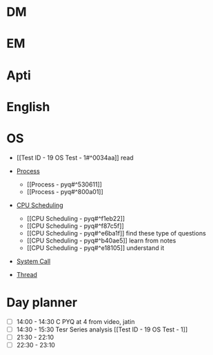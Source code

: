 # DM

# EM

# Apti

# English

# OS
- [[Test ID - 19 OS Test - 1#^0034aa]] read

- [Process](https://www.practicepaper.in/gate-cse/process)
	- [[Process - pyq#^530611]]
	- [[Process - pyq#^800a01]]
- [CPU Scheduling](https://www.practicepaper.in/gate-cse/cpu-scheduling)
	- [[CPU Scheduling - pyq#^f1eb22]]
	- [[CPU Scheduling - pyq#^f87c5f]]
	- [[CPU Scheduling - pyq#^e6ba1f]] find these type of questions
	- [[CPU Scheduling - pyq#^b40ae5]] learn from notes
	- [[CPU Scheduling - pyq#^e18105]] understand it
- [System Call](https://www.practicepaper.in/gate-cse/system-call)
- [Thread](https://www.practicepaper.in/gate-cse/thread)

# Day planner

- [ ] 14:00 - 14:30 C PYQ at 4 from video, jatin
- [ ] 14:30 - 15:30 Tesr Series analysis [[Test ID - 19 OS Test - 1]]
- [ ] 21:30 - 22:10 
- [ ] 22:30 - 23:10 
